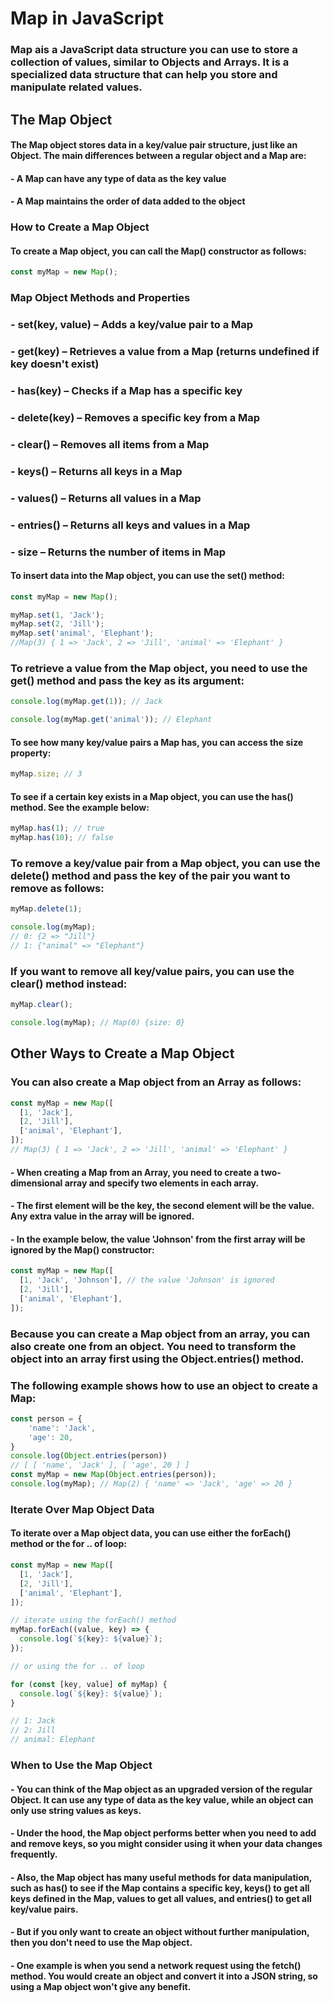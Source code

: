 # Map in JavaScript

### Map ais a JavaScript data structure you can use to store a collection of values, similar to Objects and Arrays. It is a specialized data structure that can help you store and manipulate related values.


## The Map Object 
#### The Map object stores data in a key/value pair structure, just like an Object. The main differences between a regular object and a Map are:

#### - A Map can have any type of data as the key value
#### - A Map maintains the order of data added to the object

### How to Create a Map Object
#### To create a Map object, you can call the Map() constructor as follows:
```javascript
const myMap = new Map();
```


### Map Object Methods and Properties


### - set(key, value) – Adds a key/value pair to a Map
### - get(key) – Retrieves a value from a Map (returns undefined if key doesn't exist)
### - has(key) – Checks if a Map has a specific key
### - delete(key) – Removes a specific key from a Map
### - clear() – Removes all items from a Map
### - keys() – Returns all keys in a Map
### - values() – Returns all values in a Map
### - entries() – Returns all keys and values in a Map
### - size – Returns the number of items in Map

#### To insert data into the Map object, you can use the set() method:
```javascript
const myMap = new Map();

myMap.set(1, 'Jack');
myMap.set(2, 'Jill');
myMap.set('animal', 'Elephant'); 
//Map(3) { 1 => 'Jack', 2 => 'Jill', 'animal' => 'Elephant' }
```


### To retrieve a value from the Map object, you need to use the get() method and pass the key as its argument:
```javascript
console.log(myMap.get(1)); // Jack

console.log(myMap.get('animal')); // Elephant
```

#### To see how many key/value pairs a Map has, you can access the size property:
```javascript
myMap.size; // 3
```


#### To see if a certain key exists in a Map object, you can use the has() method. See the example below:
```javascript
myMap.has(1); // true
myMap.has(10); // false
```




### To remove a key/value pair from a Map object, you can use the delete() method and pass the key of the pair you want to remove as follows:
```javascript
myMap.delete(1);

console.log(myMap);
// 0: {2 => "Jill"}
// 1: {"animal" => "Elephant"}
```

### If you want to remove all key/value pairs, you can use the clear() method instead:
```javascript
myMap.clear();

console.log(myMap); // Map(0) {size: 0}
```

## Other Ways to Create a Map Object
### You can also create a Map object from an Array as follows:


```javascript
const myMap = new Map([
  [1, 'Jack'],
  [2, 'Jill'],
  ['animal', 'Elephant'],
]);
// Map(3) { 1 => 'Jack', 2 => 'Jill', 'animal' => 'Elephant' }

```

#### - When creating a Map from an Array, you need to create a two-dimensional array and specify two elements in each array.

#### - The first element will be the key, the second element will be the value. Any extra value in the array will be ignored.

#### - In the example below, the value 'Johnson' from the first array will be ignored by the Map() constructor:
```javascript
const myMap = new Map([
  [1, 'Jack', 'Johnson'], // the value 'Johnson' is ignored
  [2, 'Jill'],
  ['animal', 'Elephant'],
]);

```

### Because you can create a Map object from an array, you can also create one from an object. You need to transform the object into an array first using the Object.entries() method.

### The following example shows how to use an object to create a Map:
```javascript
const person = {
    'name': 'Jack',
    'age': 20,
}
console.log(Object.entries(person))
// [ [ 'name', 'Jack' ], [ 'age', 20 ] ]
const myMap = new Map(Object.entries(person));
console.log(myMap); // Map(2) { 'name' => 'Jack', 'age' => 20 }
```


### Iterate Over Map Object Data
#### To iterate over a Map object data, you can use either the forEach() method or the for .. of loop:
```javascript
const myMap = new Map([
  [1, 'Jack'],
  [2, 'Jill'],
  ['animal', 'Elephant'],
]);

// iterate using the forEach() method
myMap.forEach((value, key) => {
  console.log(`${key}: ${value}`);
});

// or using the for .. of loop

for (const [key, value] of myMap) {
  console.log(`${key}: ${value}`);
}

// 1: Jack
// 2: Jill
// animal: Elephant
```
### When to Use the Map Object
#### - You can think of the Map object as an upgraded version of the regular Object. It can use any type of data as the key value, while an object can only use string values as keys.

#### - Under the hood, the Map object performs better when you need to add and remove keys, so you might consider using it when your data changes frequently.

#### - Also, the Map object has many useful methods for data manipulation, such as has() to see if the Map contains a specific key, keys() to get all keys defined in the Map, values to get all values, and entries() to get all key/value pairs.

#### - But if you only want to create an object without further manipulation, then you don't need to use the Map object.

#### - One example is when you send a network request using the fetch() method. You would create an object and convert it into a JSON string, so using a Map object won't give any benefit.

